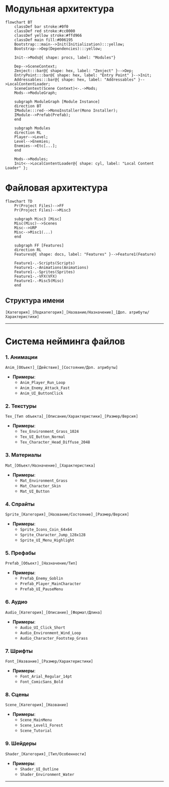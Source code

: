 # Модульная архитектура

```mermaid
flowchart BT
    classDef bar stroke:#0f0
    classDef red stroke:#cc0000
    classDef yellow stroke:#ffd966
    classDef main fill:#006195
    Bootstrap:::main-->Init(Initialization):::yellow;
    Bootstrap-->Dep(Dependencies):::yellow;
    
    Init-->Mods@{ shape: procs, label: "Modules"}
    
    Dep-->SceneContext;
    Zenject:::bar@{ shape: hex, label: "Zenject" }-->Dep;
    EntryPoint:::bar@{ shape: hex, label: "Entry Point" }-->Init;
    Addressables:::bar@{ shape: hex, label: "Addressables" }-->LocalContentLoader;
    SceneContext(Scene Context)<-.->Mods;
    Mods-->ModuleGraph;
    
    subgraph ModuleGraph [Module Instance]
    direction BT
    IModule:::red-->MonoInstaller(Mono Installer);
    IModule-->Prefab(Prefab);
    end

    subgraph Modules
    direction RL
    Player-->Level;
    Level-->Enemies;
    Enemies-->Etc[...];
    end

    Mods-->Modules;
    Init<-->LocalContentLoader@{ shape: cyl, label: "Local Content Loader" };
```

# Файловая архитектура

```mermaid
flowchart TD
    Pr(Project Files)-->FF
    Pr(Project Files)-->Misc3

    subgraph Misc3 [Misc]
    Misc(Misc)-->Scenes
    Misc-->URP
    Misc-->Misc1(...)
    end
    
    subgraph FF [Features]
    direction RL
    Features@{ shape: docs, label: "Features" }-->Feature1(Feature)

    Feature1-.-Scripts(Scripts)
    Feature1-.-Animations(Animations)
    Feature1-.-Sprites(Sprites)
    Feature1-.-VFX(VFX)
    Feature1-.-Misc5(Misc)
    end
```

## Структура имени

```
[Категория]_[Подкатегория]_[Название/Назначение]_[Доп. атрибуты/Характеристики]
```

---

# Система нейминга файлов

### 1. Анимации
```
Anim_[Объект]_[Действие]_[Состояние/Доп. атрибуты]
```
- **Примеры**:
  - `Anim_Player_Run_Loop`
  - `Anim_Enemy_Attack_Fast`
  - `Anim_UI_ButtonClick`

### 2. Текстуры
```
Tex_[Тип объекта]_[Описание/Характеристики]_[Размер/Версия]
```
- **Примеры**:
  - `Tex_Environment_Grass_1024`
  - `Tex_UI_Button_Normal`
  - `Tex_Character_Head_Diffuse_2048`

### 3. Материалы
```
Mat_[Объект/Назначение]_[Характеристика]
```
- **Примеры**:
  - `Mat_Environment_Grass`
  - `Mat_Character_Skin`
  - `Mat_UI_Button`

### 4. Спрайты
```
Sprite_[Категория]_[Название/Состояние]_[Размер/Версия]
```
- **Примеры**:
  - `Sprite_Icons_Coin_64x64`
  - `Sprite_Character_Jump_128x128`
  - `Sprite_UI_Menu_Highlight`

### 5. Префабы
```
Prefab_[Объект]_[Назначение/Тип]
```
- **Примеры**:
  - `Prefab_Enemy_Goblin`
  - `Prefab_Player_MainCharacter`
  - `Prefab_UI_PauseMenu`

### 6. Аудио
```
Audio_[Категория]_[Описание]_[Формат/Длина]
```
- **Примеры**:
  - `Audio_UI_Click_Short`
  - `Audio_Environment_Wind_Loop`
  - `Audio_Character_Footstep_Grass`

### 7. Шрифты
```
Font_[Название]_[Размер/Характеристики]
```
- **Примеры**:
  - `Font_Arial_Regular_14pt`
  - `Font_ComicSans_Bold`

### 8. Сцены
```
Scene_[Категория]_[Название]
```
- **Примеры**:
  - `Scene_MainMenu`
  - `Scene_Level1_Forest`
  - `Scene_Tutorial`

### 9. Шейдеры
```
Shader_[Категория]_[Тип/Особенности]
```
- **Примеры**:
  - `Shader_UI_Outline`
  - `Shader_Environment_Water`

---
